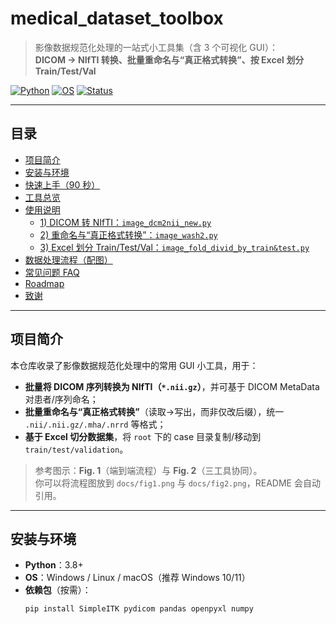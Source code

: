 # medical_dataset_toolbox

> 影像数据规范化处理的一站式小工具集（含 3 个可视化 GUI）：  
> **DICOM → NIfTI 转换、批量重命名与“真正格式转换”、按 Excel 划分 Train/Test/Val**

[![Python](https://img.shields.io/badge/Python-3.8%2B-blue)](https://www.python.org/)
[![OS](https://img.shields.io/badge/OS-Windows%20%7C%20Linux%20%7C%20macOS-informational)](#)
[![Status](https://img.shields.io/badge/Status-Active-brightgreen)](#)
<!-- 如果已确定开源协议，可替换下面的 Badge；否则先留空或写 TBD -->
<!-- [![License](https://img.shields.io/badge/License-MIT-green.svg)](LICENSE) -->

---

## 目录
- [项目简介](#项目简介)
- [安装与环境](#安装与环境)
- [快速上手（90 秒）](#快速上手90-秒)
- [工具总览](#工具总览)
- [使用说明](#使用说明)
  - [1) DICOM 转 NIfTI：`image_dcm2nii_new.py`](#1-dicom-转-niftiimage_dcm2nii_newpy)
  - [2) 重命名与“真正格式转换”：`image_wash2.py`](#2-重命名与真正格式转换image_wash2py)
  - [3) Excel 划分 Train/Test/Val：`image_fold_divid_by_train&test.py`](#3-excel-划分-traintestvalimage_fold_divid_by_traintestpy)
- [数据处理流程（配图）](#数据处理流程配图)
- [常见问题 FAQ](#常见问题-faq)
- [Roadmap](#roadmap)
- [致谢](#致谢)

---

## 项目简介

本仓库收录了影像数据规范化处理中的常用 GUI 小工具，用于：
- **批量将 DICOM 序列转换为 NIfTI（`*.nii.gz`）**，并可基于 DICOM MetaData 对患者/序列命名；
- **批量重命名与“真正格式转换”**（读取→写出，而非仅改后缀），统一 `.nii/.nii.gz/.mha/.nrrd` 等格式；
- **基于 Excel 切分数据集**，将 `root` 下的 case 目录复制/移动到 `train/test/validation`。

> 参考图示：**Fig. 1**（端到端流程）与 **Fig. 2**（三工具协同）。  
> 你可以将流程图放到 `docs/fig1.png` 与 `docs/fig2.png`，README 会自动引用。

---

## 安装与环境

- **Python**：3.8+
- **OS**：Windows / Linux / macOS（推荐 Windows 10/11）
- **依赖包**（按需）：
  ```bash
  pip install SimpleITK pydicom pandas openpyxl numpy

  
